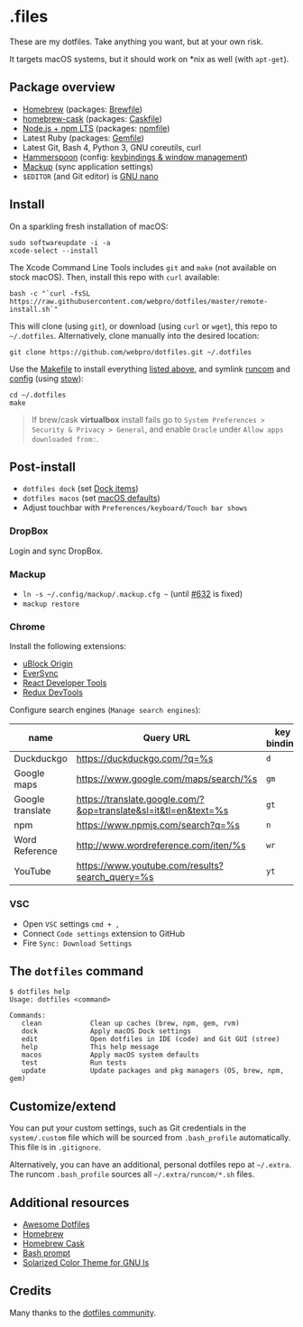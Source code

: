 # .files

These are my dotfiles. Take anything you want, but at your own risk.

It targets macOS systems, but it should work on \*nix as well (with `apt-get`).

## Package overview

- [Homebrew](https://brew.sh) (packages: [Brewfile](./install/Brewfile))
- [homebrew-cask](https://caskroom.github.io) (packages: [Caskfile](./install/Caskfile))
- [Node.js + npm LTS](https://nodejs.org/en/download/) (packages: [npmfile](./install/npmfile))
- Latest Ruby (packages: [Gemfile](./install/Gemfile))
- Latest Git, Bash 4, Python 3, GNU coreutils, curl
- [Hammerspoon](https://www.hammerspoon.org) (config: [keybindings & window management](./config/hammerspoon))
- [Mackup](https://github.com/lra/mackup) (sync application settings)
- `$EDITOR` (and Git editor) is [GNU nano](https://www.nano-editor.org)

## Install

On a sparkling fresh installation of macOS:

    sudo softwareupdate -i -a
    xcode-select --install

The Xcode Command Line Tools includes `git` and `make` (not available on stock macOS).
Then, install this repo with `curl` available:

    bash -c "`curl -fsSL https://raw.githubusercontent.com/webpro/dotfiles/master/remote-install.sh`"

This will clone (using `git`), or download (using `curl` or `wget`), this repo to `~/.dotfiles`. Alternatively, clone manually into the desired location:

    git clone https://github.com/webpro/dotfiles.git ~/.dotfiles

Use the [Makefile](./Makefile) to install everything [listed above](#package-overview), and symlink [runcom](./runcom) and [config](./config) (using [stow](https://www.gnu.org/software/stow/)):

    cd ~/.dotfiles
    make

> If brew/cask **virtualbox** install fails go to `System Preferences > Security & Privacy > General`, and enable `Oracle` under `Allow apps downloaded from:`.

## Post-install

- `dotfiles dock` (set [Dock items](./macos/dock.sh))
- `dotfiles macos` (set [macOS defaults](./macos/defaults.sh))
- Adjust touchbar with `Preferences/keyboard/Touch bar shows`

### DropBox

Login and sync DropBox.

### Mackup

- `ln -s ~/.config/mackup/.mackup.cfg ~` (until [#632](https://github.com/lra/mackup/pull/632) is fixed)
- `mackup restore`

### Chrome

Install the following extensions:

- [uBlock Origin](https://chrome.google.com/webstore/detail/ublock-origin/cjpalhdlnbpafiamejdnhcphjbkeiagm?hl=en)
- [EverSync](https://chrome.google.com/webstore/detail/eversync-sync-bookmarks-b/iohcojnlgnfbmjfjfkbhahhmppcggdog)
- [React Developer Tools](https://chrome.google.com/webstore/detail/react-developer-tools/fmkadmapgofadopljbjfkapdkoienihi?hl=en)
- [Redux DevTools](https://chrome.google.com/webstore/detail/redux-devtools/lmhkpmbekcpmknklioeibfkpmmfibljd?hl=en)

Configure search engines (`Manage search engines`):

| name             | Query URL                                                       | key binding |
| ---------------- | --------------------------------------------------------------- | ----------- |
| Duckduckgo       | https://duckduckgo.com/?q=%s                                    | `d`         |
| Google maps      | https://www.google.com/maps/search/%s                           | `gm`        |
| Google translate | https://translate.google.com/?&op=translate&sl=it&tl=en&text=%s | `gt`        |
| npm              | https://www.npmjs.com/search?q=%s                               | `n`         |
| Word Reference   | http://www.wordreference.com/iten/%s                            | `wr`        |
| YouTube          | https://www.youtube.com/results?search_query=%s                 | `yt`        |

### VSC

- Open `VSC` settings `cmd + ,`
- Connect `Code settings` extension to GitHub
- Fire `Sync: Download Settings`

## The `dotfiles` command

    $ dotfiles help
    Usage: dotfiles <command>

    Commands:
       clean            Clean up caches (brew, npm, gem, rvm)
       dock             Apply macOS Dock settings
       edit             Open dotfiles in IDE (code) and Git GUI (stree)
       help             This help message
       macos            Apply macOS system defaults
       test             Run tests
       update           Update packages and pkg managers (OS, brew, npm, gem)

## Customize/extend

You can put your custom settings, such as Git credentials in the `system/.custom` file which will be sourced from `.bash_profile` automatically. This file is in `.gitignore`.

Alternatively, you can have an additional, personal dotfiles repo at `~/.extra`. The runcom `.bash_profile` sources all `~/.extra/runcom/*.sh` files.

## Additional resources

- [Awesome Dotfiles](https://github.com/webpro/awesome-dotfiles)
- [Homebrew](https://brew.sh)
- [Homebrew Cask](http://caskroom.io)
- [Bash prompt](https://wiki.archlinux.org/index.php/Color_Bash_Prompt)
- [Solarized Color Theme for GNU ls](https://github.com/seebi/dircolors-solarized)

## Credits

Many thanks to the [dotfiles community](https://dotfiles.github.io).
